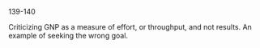 139-140

Criticizing GNP as a measure of effort, or throughput, and not results. An example of seeking the wrong goal.
